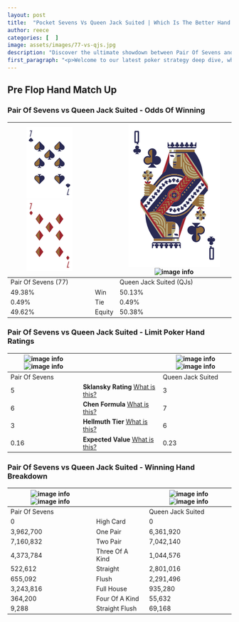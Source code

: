 ```yaml
---
layout: post
title:  "Pocket Sevens Vs Queen Jack Suited | Which Is The Better Hand In Poker? A Complete Guide"
author: reece
categories: [  ]
image: assets/images/77-vs-qjs.jpg
description: "Discover the ultimate showdown between Pair Of Sevens and Queen Jack Suited in poker! Uncover the odds, strategies, and scenarios where one hand triumphs over the other. Get ready to up your poker game with this thrilling analysis."
first_paragraph: "<p>Welcome to our latest poker strategy deep dive, where we're pitting two distinct hands against each other in a high-stakes showdown: Pair Of Sevens vs Queen Jack Suited.</p><p>In the dynamic world of poker, every decision counts, and knowing which hand holds the upper hand is key to your success at the table.</p><p>In this article, we'll dissect these two hands, explore the scenarios where one dominates the other, and equip you with the knowledge to make strategic choices that can tip the odds in your favor.</p><p>Get ready to unravel the intriguing dynamics of these poker hands and elevate your game to new heights.</p>"
---
```




[comment]: # (sp0)

## Pre Flop Hand Match Up

<div class="table hand-ratings" markdown="1"> 



### Pair Of Sevens vs Queen Jack Suited - Odds Of Winning


    
| ![image info](assets/images/hand1/7.png) ![image info](assets/images/hand1/7o.png) |  | ![image info](assets/images/hand2/q.png) ![image info](assets/images/hand2/js.png) |
| -------- | -------- | -------- |
| Pair Of Sevens (77) |  | Queen Jack Suited (QJs) |
| 49.38% | Win | 50.13% |
| 0.49% | Tie | 0.49% |
| 49.62% | Equity | 50.38% |




[comment]: # (sp1)



### Pair Of Sevens vs Queen Jack Suited - Limit Poker Hand Ratings


    
| ![image info](https://www.riverpairs.com/assets/images/hand1/7.png) ![image info](https://www.riverpairs.com/assets/images/hand1/7o.png) |  | ![image info](https://www.riverpairs.com/assets/images/hand2/q.png) ![image info](https://www.riverpairs.com/assets/images/hand2/js.png) |
| -------- | -------- | -------- |
| Pair Of Sevens |  | Queen Jack Suited |
| 5 | **Sklansky Rating** [What is this?](/sklansky-rating-explained) | 3 |
| 6 | **Chen Formula** [What is this?](/chen-formula-explained) | 7 |
| 3 | **Hellmuth Tier** [What is this?](/Hellmuth-tier-explained) | 6 |
| 0.16 | **Expected Value** [What is this?](/expected-value-explained) | 0.23 |




[comment]: # (sp2)



### Pair Of Sevens vs Queen Jack Suited - Winning Hand Breakdown


    
| ![image info](https://www.riverpairs.com/assets/images/hand1/7.png) ![image info](https://www.riverpairs.com/assets/images/hand1/7o.png) |  | ![image info](https://www.riverpairs.com/assets/images/hand2/q.png) ![image info](https://www.riverpairs.com/assets/images/hand2/js.png) |
| -------- | -------- | -------- |
| Pair Of Sevens |  | Queen Jack Suited |
| 0 | High Card | 0 |
| 3,962,700 | One Pair | 6,361,920 |
| 7,160,832 | Two Pair | 7,042,140 |
| 4,373,784 | Three Of A Kind | 1,044,576 |
| 522,612 | Straight | 2,801,016 |
| 655,092 | Flush | 2,291,496 |
| 3,243,816 | Full House | 935,280 |
| 364,200 | Four Of A Kind | 55,632 |
| 9,288 | Straight Flush | 69,168 |




[comment]: # (sp3)



</div>

[comment]: # (sp4)



[comment]: # (sp5)

